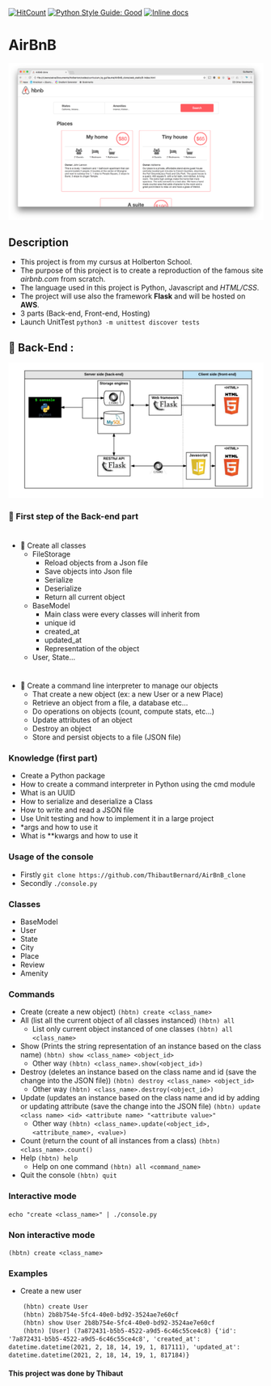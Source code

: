 [![HitCount](http://hits.dwyl.com/ThibautBernard/AirBnB_clone.svg)](http://hits.dwyl.com/ThibautBernard/AirBnB_clone)
[![Python Style Guide: Good](https://img.shields.io/badge/code%20style-goodparts-brightgreen.svg?style=flat)](https://github.com/dwyl/goodparts "Python Good")
[![Inline docs](http://inch-ci.org/github/ThibautBernard/AirBnB_clone.svg?branch=master)](http://inch-ci.org/github/ThibautBernard/AirBnB_clone)

# AirBnB 

![](https://github.com/ThibautBernard/AirBnB_clone/blob/main/img_repo/fe2e3e7701dec72ce612472dab9bb55fe0e9f6d4.png)
## Description 
* This project is from my cursus at Holberton School. 
* The purpose of this project is to create a reproduction of the famous site *airbnb.com* from scratch.
* The language used in this project is Python, Javascript and *HTML/CSS*.
* The project will use also the framework **Flask** and will be hosted on **AWS**.
* 3 parts (Back-end, Front-end, Hosting)
* Launch UnitTest ``` python3 -m unittest discover tests ```

## :large_blue_circle: Back-End : 
![](https://github.com/ThibautBernard/AirBnB_clone/blob/main/img_repo/d2d06462824fab5846f3.png)
### :pushpin: First step of the Back-end part
#
* :large_blue_diamond: Create all classes
  * FileStorage 
    * Reload objects from a Json file
    * Save objects into Json file
    * Serialize
    * Deserialize
    * Return all current object
  * BaseModel
    * Main class were every classes will inherit from
    * unique id
    * created_at
    * updated_at
    * Representation of the object
  * User, State...
#
* :large_blue_diamond: Create a command line interpreter to manage our objects 
  * That create a new object (ex: a new User or a new Place)
  * Retrieve an object from a file, a database etc…
  * Do operations on objects (count, compute stats, etc…)
  * Update attributes of an object
  * Destroy an object
  * Store and persist objects to a file (JSON file)

### Knowledge (first part)
* Create a Python package
* How to create a command interpreter in Python using the cmd module
* What is an UUID
* How to serialize and deserialize a Class
* How to write and read a JSON file
* Use Unit testing and how to implement it in a large project
* *args and how to use it
* What is **kwargs and how to use it

### Usage of the console
* Firstly ``` git clone https://github.com/ThibautBernard/AirBnB_clone ```
* Secondly ``` ./console.py ```
### Classes 
* BaseModel
* User
* State
* City
* Place
* Review 
* Amenity
### Commands 
* Create (create a new object) ``` (hbtn) create <class_name> ```
* All (list all the current object of all classes instanced) ``` (hbtn) all ```
  * List only current object instanced of one classes ``` (hbtn) all <class_name> ```
* Show (Prints the string representation of an instance based on the class name) ``` (hbtn) show <class_name> <object_id> ```
  * Other way ``` (hbtn) <class_name>.show(<object_id>) ```
* Destroy (deletes an instance based on the class name and id (save the change into the JSON file)) ``` (hbtn) destroy <class_name> <object_id> ```
  * Other way ``` (hbtn) <class_name>.destroy(<object_id>) ```
* Update (updates an instance based on the class name and id by adding or updating attribute (save the change into the JSON file) ``` (hbtn) update <class name> <id> <attribute name> "<attribute value>" ```
  * Other way ``` (hbtn) <class_name>.update(<object_id>, <attribute_name>, <value>) ```
* Count (return the count of all instances from a class) ``` (hbtn) <class_name>.count() ```
* Help ``` (hbtn) help ```
  * Help on one command ``` (hbtn) all <command_name> ```
* Quit the console ``` (hbtn) quit ```
### Interactive mode
``` echo "create <class_name>" | ./console.py ```
### Non interactive mode
``` (hbtn) create <class_name>  ```
### Examples
* Create a new user 
``` 
    (hbtn) create User  
    (hbtn) 2b8b754e-5fc4-40e0-bd92-3524ae7e60cf
    (hbtn) show User 2b8b754e-5fc4-40e0-bd92-3524ae7e60cf
    (hbtn) [User] (7a872431-b5b5-4522-a9d5-6c46c55ce4c8) {'id': '7a872431-b5b5-4522-a9d5-6c46c55ce4c8', 'created_at': datetime.datetime(2021, 2, 18, 14, 19, 1, 817111), 'updated_at': datetime.datetime(2021, 2, 18, 14, 19, 1, 817184)}

```
#### This project was done by Thibaut
#
